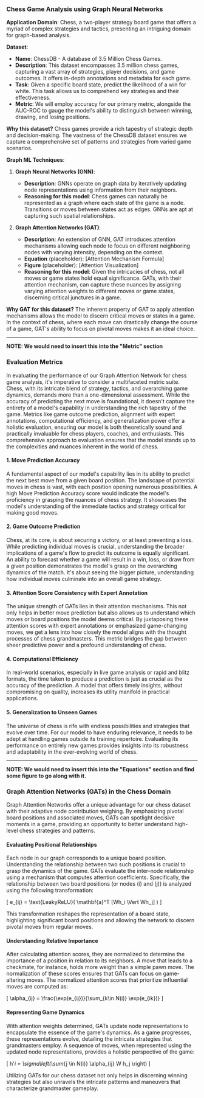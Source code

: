 ### Chess Game Analysis using Graph Neural Networks

**Application Domain**:
Chess, a two-player strategy board game that offers a myriad of complex strategies and tactics, presenting an intriguing domain for graph-based analysis.

**Dataset**: 
- **Name**: ChessDB - A database of 3.5 Million Chess Games.
- **Description**: This dataset encompasses 3.5 million chess games, capturing a vast array of strategies, player decisions, and game outcomes. It offers in-depth annotations and metadata for each game.
- **Task**: Given a specific board state, predict the likelihood of a win for white. This task allows us to comprehend key strategies and their effectiveness.
- **Metric**: We will employ accuracy for our primary metric, alongside the AUC-ROC to gauge the model's ability to distinguish between winning, drawing, and losing positions.

**Why this dataset?**
Chess games provide a rich tapestry of strategic depth and decision-making. The vastness of the ChessDB dataset ensures we capture a comprehensive set of patterns and strategies from varied game scenarios.

**Graph ML Techniques**:

1. **Graph Neural Networks (GNN)**:
    - **Description**: GNNs operate on graph data by iteratively updating node representations using information from their neighbors.
    - **Reasoning for this model**: Chess games can naturally be represented as a graph where each state of the game is a node. Transitions or moves between states act as edges. GNNs are apt at capturing such spatial relationships.

2. **Graph Attention Networks (GAT)**:
    - **Description**: An extension of GNN, GAT introduces attention mechanisms allowing each node to focus on different neighboring nodes with varying intensity, depending on the context.
    - **Equation** (placeholder): [Attention Mechanism Formula]
    - **Figure** (placeholder): [Attention Visualization]
    - **Reasoning for this model**: Given the intricacies of chess, not all moves or game states hold equal significance. GATs, with their attention mechanism, can capture these nuances by assigning varying attention weights to different moves or game states, discerning critical junctures in a game.

**Why GAT for this dataset?**
The inherent property of GAT to apply attention mechanisms allows the model to discern critical moves or states in a game. In the context of chess, where each move can drastically change the course of a game, GAT's ability to focus on pivotal moves makes it an ideal choice.

---
**NOTE: We would need to insert this into the "Metric" section**

### Evaluation Metrics

In evaluating the performance of our Graph Attention Network for chess game analysis, it's imperative to consider a multifaceted metric suite. Chess, with its intricate blend of strategy, tactics, and overarching game dynamics, demands more than a one-dimensional assessment. While the accuracy of predicting the next move is foundational, it doesn't capture the entirety of a model's capability in understanding the rich tapestry of the game. Metrics like game outcome prediction, alignment with expert annotations, computational efficiency, and generalization power offer a holistic evaluation, ensuring our model is both theoretically sound and practically invaluable for chess players, coaches, and enthusiasts. This comprehensive approach to evaluation ensures that the model stands up to the complexities and nuances inherent in the world of chess.

#### **1. Move Prediction Accuracy**
A fundamental aspect of our model's capability lies in its ability to predict the next best move from a given board position. The landscape of potential moves in chess is vast, with each position opening numerous possibilities. A high Move Prediction Accuracy score would indicate the model's proficiency in grasping the nuances of chess strategy. It showcases the model's understanding of the immediate tactics and strategy critical for making good moves.

#### **2. Game Outcome Prediction**
Chess, at its core, is about securing a victory, or at least preventing a loss. While predicting individual moves is crucial, understanding the broader implications of a game's flow to predict its outcome is equally significant. An ability to forecast whether a game will result in a win, loss, or draw from a given position demonstrates the model's grasp on the overarching dynamics of the match. It's about seeing the bigger picture, understanding how individual moves culminate into an overall game strategy.

#### **3. Attention Score Consistency with Expert Annotation**
The unique strength of GATs lies in their attention mechanisms. This not only helps in better move prediction but also allows us to understand which moves or board positions the model deems critical. By juxtaposing these attention scores with expert annotations or emphasized game-changing moves, we get a lens into how closely the model aligns with the thought processes of chess grandmasters. This metric bridges the gap between sheer predictive power and a profound understanding of chess.

#### **4. Computational Efficiency**
In real-world scenarios, especially in live game analysis or rapid and blitz formats, the time taken to produce a prediction is just as crucial as the accuracy of the prediction. A model that offers timely insights, without compromising on quality, increases its utility manifold in practical applications.

#### **5. Generalization to Unseen Games**
The universe of chess is rife with endless possibilities and strategies that evolve over time. For our model to have enduring relevance, it needs to be adept at handling games outside its training repertoire. Evaluating its performance on entirely new games provides insights into its robustness and adaptability in the ever-evolving world of chess.

---

**NOTE: We would need to insert this into the "Equations" section and find some figure to go along with it.**

### Graph Attention Networks (GATs) in the Chess Domain

Graph Attention Networks offer a unique advantage for our chess dataset with their adaptive node contribution weighing. By emphasizing pivotal board positions and associated moves, GATs can spotlight decisive moments in a game, providing an opportunity to better understand high-level chess strategies and patterns.

#### Evaluating Positional Relationships

Each node in our graph corresponds to a unique board position. Understanding the relationship between two such positions is crucial to grasp the dynamics of the game. GATs evaluate the inter-node relationship using a mechanism that computes attention coefficients. Specifically, the relationship between two board positions (or nodes \(i\) and \(j\)) is analyzed using the following transformation:

\[ e_{ij} = \text{LeakyReLU}( \mathbf{a}^T [Wh_i \Vert Wh_j] ) \]

This transformation reshapes the representation of a board state, highlighting significant board positions and allowing the network to discern pivotal moves from regular moves.

#### Understanding Relative Importance

After calculating attention scores, they are normalized to determine the importance of a position in relation to its neighbors. A move that leads to a checkmate, for instance, holds more weight than a simple pawn move. The normalization of these scores ensures that GATs can focus on game-altering moves. The normalized attention scores that prioritize influential moves are computed as:

\[ \alpha_{ij} = \frac{\exp(e_{ij})}{\sum_{k\in N(i)} \exp(e_{ik})} \]

#### Representing Game Dynamics

With attention weights determined, GATs update node representations to encapsulate the essence of the game's dynamics. As a game progresses, these representations evolve, detailing the intricate strategies that grandmasters employ. A sequence of moves, when represented using the updated node representations, provides a holistic perspective of the game:

\[ h'_i = \sigma\left(\sum_{j \in N(i)} \alpha_{ij} W h_j \right) \]

Utilizing GATs for our chess dataset not only helps in discerning winning strategies but also unravels the intricate patterns and maneuvers that characterize grandmaster gameplay.

